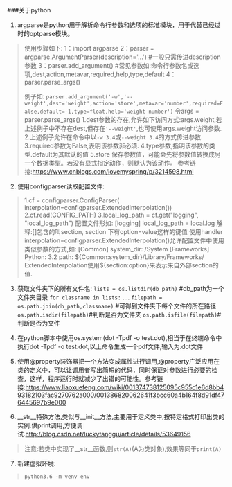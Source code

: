 ﻿###关于python

 1. argparse是python用于解析命令行参数和选项的标准模块，用于代替已经过时的optparse模块。
 >使用步骤如下:
 >1：import argparse
 >2：parser = argparse.ArgumentParser(description='...') #一般只需传进description参数
 >3：parser.add_argument() 
 >\#常见参数如:命令行参数名或选项,dest,action,metavar,required,help,type,default
 >4：parser.parse_args()
 >
 >例子如:
 >`parser.add_argument('-w','--weight',dest='weight',action='store',metavar='number',required=False,default=-1,type=float,help='weight number')`
 >令args = parser.parse_args()
 >1.dest参数的存在,允许如下访问方式:args.weight,若上述例子中不存在dest,但存在`'--weight'`,也可使用args.weight访问参数.
 >2.上述例子允许在命令中以`-w 3.4`或`--weight 3.4`的方式传进参数.
 >3.required参数为False,表明该参数非必须.
 >4.type参数,指明该参数的类型.default为其默认的值
 >5.store 保存参数值，可能会先将参数值转换成另一个数据类型。若没有显式指定动作，则默认为该动作。
 >参考链接:https://www.cnblogs.com/lovemyspring/p/3214598.html

 2. 使用configparser读取配置文件:
 >1.cf = configparser.ConfigParser(
            interpolation=configparser.ExtendedInterpolation())
 >2.cf.read(CONFIG_PATH)
 >3.local_log_path = cf.get("logging", "local_log_path")
 >配置文件形如:
 >[logging]
 >local_log_path = local.log
 >解释:[]包含的叫section,    section 下有option=value这样的键值
 >使用handler interpolation=configparser.ExtendedInterpolation()允许配置文件中使用类似参数的方式,如:
 >[Common]
 >system_dir: /System
 >[Frameworks]
 >Python: 3.2
 >path: \${Common:system_dir}/Library/Frameworks/
 >ExtendedInterpolation使用${section:option}来表示来自外部section的值.
 >

 3. 获取文件夹下的所有文件名:
 `lists = os.listdir(db_path)` #db_path为一个文件夹目录
 `for classname in lists:`
  ....   `filepath = os.path.join(db_path,classname)` #可得到文件夹下每个文件的所在路径
  `os.path.isdir(filepath)`#判断是否为文件夹
  `os.path.isfile(filepath)`#判断是否为文件

 4. 在python脚本中使用os.system(dot -Tpdf -o test.dot),相当于在终端命令中执行dot -Tpdf -o test.dot,以上命令生成一个pdf文件,输入为.dot文件
 5. 使用@property装饰器把一个方法变成属性进行调用,@property广泛应用在类的定义中，可以让调用者写出简短的代码，同时保证对参数进行必要的检查，这样，程序运行时就减少了出错的可能性。参考链接:https://www.liaoxuefeng.com/wiki/001374738125095c955c1e6d8bb493182103fac9270762a000/001386820062641f3bcc60a4b164f8d91df476445697b9e000
 6. \__str__特殊方法,类似与\__init__方法,主要用于定义类中,按特定格式打印出类的实例.供print调用,方便调试.http://blog.csdn.net/luckytanggu/article/details/53649156
 > 注意:若类中实现了\__str__函数,则`str(A)`(A为类对象),效果等同于`print(A)`
 

 7. 新建虚拟环境:
 > `python3.6 -m venv env`